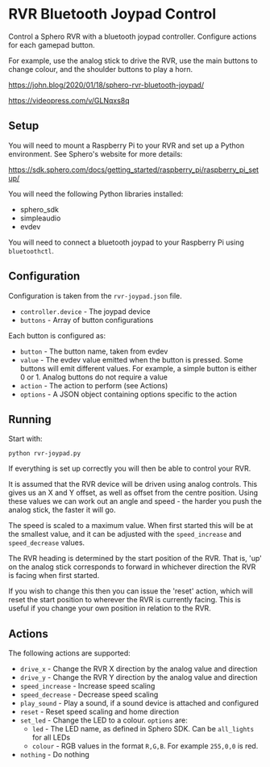 #  RVR Bluetooth Joypad Control

Control a Sphero RVR with a bluetooth joypad controller. Configure actions for each gamepad button.

For example, use the analog stick to drive the RVR, use the main buttons to change colour, and the shoulder buttons to play a horn.

https://john.blog/2020/01/18/sphero-rvr-bluetooth-joypad/

https://videopress.com/v/GLNqxs8q

## Setup

You will need to mount a Raspberry Pi to your RVR and set up a Python environment. See Sphero's website for more details:

https://sdk.sphero.com/docs/getting_started/raspberry_pi/raspberry_pi_setup/

You will need the following Python libraries installed:

- sphero_sdk
- simpleaudio
- evdev

You will need to connect a bluetooth joypad to your Raspberry Pi using `bluetoothctl`.

## Configuration

Configuration is taken from the `rvr-joypad.json` file.

- `controller.device` - The joypad device
- `buttons` - Array of button configurations

Each button is configured as:

- `button` - The button name, taken from evdev
- `value` - The evdev value emitted when the button is pressed. Some buttons will emit different values. For example, a simple button is either 0 or 1. Analog buttons do not require a value
- `action` - The action to perform (see Actions)
- `options` - A JSON object containing options specific to the action

## Running

Start with:

`python rvr-joypad.py`

If everything is set up correctly you will then be able to control your RVR.

It is assumed that the RVR device will be driven using analog controls. This gives us an X and Y offset, as well as offset from the centre position. Using these values we can work out an angle and speed - the harder you push the analog stick, the faster it will go.

The speed is scaled to a maximum value. When first started this will be at the smallest value, and it can be adjusted with the `speed_increase` and `speed_decrease` values.

The RVR heading is determined by the start position of the RVR. That is, 'up' on the analog stick corresponds to forward in whichever direction the RVR is facing when first started.

If you wish to change this then you can issue the 'reset' action, which will reset the start position to wherever the RVR is currently facing. This is useful if you change your own position in relation to the RVR.

## Actions

The following actions are supported:

- `drive_x` - Change the RVR X direction by the analog value and direction
- `drive_y` - Change the RVR Y direction by the analog value and direction
- `speed_increase` - Increase speed scaling
- `speed_decrease` - Decrease speed scaling
- `play_sound` - Play a sound, if a sound device is attached and configured
- `reset` - Reset speed scaling and home direction
- `set_led` - Change the LED to a colour. `options` are:
  - `led` - The LED name, as defined in Sphero SDK. Can be `all_lights` for all LEDs
  - `colour` - RGB values in the format `R,G,B`. For example `255,0,0` is red.
- `nothing` - Do nothing
